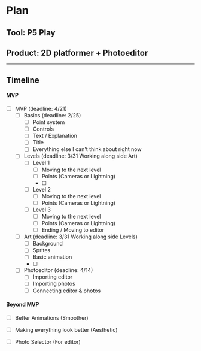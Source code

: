 # Plan

## Tool: P5 Play
## Product: 2D platformer + Photoeditor

---

## Timeline

#### MVP

- [ ] MVP (deadline: 4/21)
  - [ ] Basics (deadline: 2/25)
    - [ ] Point system
    - [ ] Controls
    - [ ] Text / Explanation
    - [ ] Title
    - [ ] Everything else I can't think about right now
  - [ ] Levels (deadline: 3/31 Working along side Art)
    - [ ] Level 1
      - [ ] Moving to the next level
      - [ ] Points (Cameras or Lightning)
      - [ ]
    - [ ] Level 2
      - [ ] Moving to the next level
      - [ ] Points (Cameras or Lightning)
    - [ ] Level 3
      - [ ] Moving to the next level
      - [ ] Points (Cameras or Lightning)
      - [ ] Ending / Moving to editor
  - [ ] Art (deadline: 3/31 Working along side Levels)
    - [ ] Background
    - [ ] Sprites
    - [ ] Basic animation
    - [ ]
  - [ ] Photoeditor (deadline: 4/14)
    - [ ] Importing editor
    - [ ] Importing photos
    - [ ] Connecting editor & photos

#### Beyond MVP

- [ ] Better Animations (Smoother)
- [ ] Making everything look better (Aesthetic)
- [ ] Photo Selector (For editor)


<!-- EXAMPLE

## Tool: APIs
## Product: Green Glass Door riddle app

## Timeline

### MVP

- [ ] Front-end
  - [x] Webpage to collect input from user (deadline: 4/15)
  - [ ] Webpage to display "yes, but a ___ can't" or "no, but a ___ can" (deadline: 5/1)
- [x] Back-end
  - [x] Use regex to test whether or not the word can go through the GGD (deadline: 3/1)
  - [x] Use the Twinword API to find related words (deadline: 3/15)
    - [ ] Iterate through the words until an opposite example can be found (deadline: 4/1)

#### Beyond MVP

- [ ] Use another API to make sure the opposite example is a noun
- [ ] Automate notification of API limit to make sure I don’t exceed free quota
- [ ] A multiple choice quizzer that will test the user’s knowledge of the solution

-->





<!-- DO NOT USE THIS YET

| Name | Glows | Grows |
| -------- | ------- | ------- |
|   |   |
|   |   |
|   |   |
|   |   |
|   |   |
|   |   |

-->
